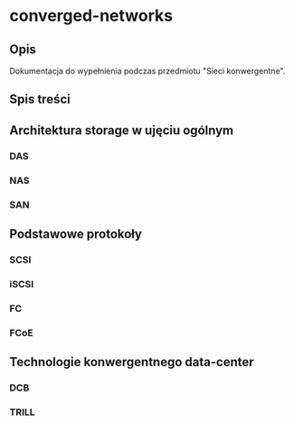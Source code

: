 # converged-networks

## Opis
Dokumentacja do wypełnienia podczas przedmiotu "Sieci konwergentne".

## Spis treści

## Architektura storage w ujęciu ogólnym
### DAS
### NAS
### SAN

## Podstawowe protokoły
### SCSI
### iSCSI
### FC
### FCoE

## Technologie konwergentnego data-center
### DCB
### TRILL

